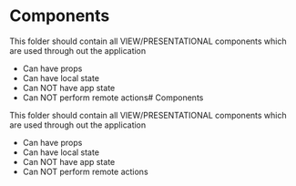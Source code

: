 # Components

This folder should contain all VIEW/PRESENTATIONAL components which are used
through out the application

- Can have props
- Can have local state
- Can NOT have app state
- Can NOT perform remote actions# Components

This folder should contain all VIEW/PRESENTATIONAL components which are used
through out the application

- Can have props
- Can have local state
- Can NOT have app state
- Can NOT perform remote actions
